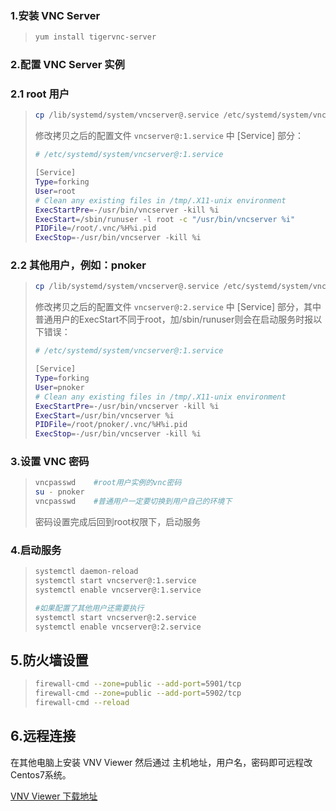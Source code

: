 ### 1.安装 VNC Server

> ```bash
> yum install tigervnc-server
> ```



### 2.配置 VNC Server 实例



### 2.1 root 用户

> ```bash
> cp /lib/systemd/system/vncserver@.service /etc/systemd/system/vncserver@:1.service
> ```
>
> 修改拷贝之后的配置文件 `vncserver@:1.service` 中 [Service] 部分：
>
> ```bash
> # /etc/systemd/system/vncserver@:1.service
> 
> [Service]
> Type=forking
> User=root
> # Clean any existing files in /tmp/.X11-unix environment
> ExecStartPre=-/usr/bin/vncserver -kill %i
> ExecStart=/sbin/runuser -l root -c "/usr/bin/vncserver %i"
> PIDFile=/root/.vnc/%H%i.pid
> ExecStop=-/usr/bin/vncserver -kill %i
> ```



### 2.2 其他用户，例如：pnoker

> ```bash
> cp /lib/systemd/system/vncserver@.service /etc/systemd/system/vncserver@:2.service
> ```
>
> 修改拷贝之后的配置文件 `vncserver@:2.service` 中 [Service] 部分，其中普通用户的ExecStart不同于root，加/sbin/runuser则会在启动服务时报以下错误：
>
> ```bash
> # /etc/systemd/system/vncserver@:1.service
> 
> [Service]
> Type=forking
> User=pnoker
> # Clean any existing files in /tmp/.X11-unix environment
> ExecStartPre=-/usr/bin/vncserver -kill %i
> ExecStart=/usr/bin/vncserver %i
> PIDFile=/root/pnoker/.vnc/%H%i.pid
> ExecStop=-/usr/bin/vncserver -kill %i
> ```





### 3.设置 VNC 密码

> ```bash
> vncpasswd    #root用户实例的vnc密码
> su - pnoker
> vncpasswd    #普通用户一定要切换到用户自己的环境下
> ```
>
> 密码设置完成后回到root权限下，启动服务



### 4.启动服务

> ```bash
> systemctl daemon-reload
> systemctl start vncserver@:1.service
> systemctl enable vncserver@:1.service 
> 
> #如果配置了其他用户还需要执行
> systemctl start vncserver@:2.service
> systemctl enable vncserver@:2.service 
> ```



## 5.防火墙设置

> ```bash
> firewall-cmd --zone=public --add-port=5901/tcp
> firewall-cmd --zone=public --add-port=5902/tcp
> firewall-cmd --reload
> ```



## 6.远程连接

在其他电脑上安装 VNV Viewer 然后通过 主机地址，用户名，密码即可远程改Centos7系统。

[VNV Viewer 下载地址](https://www.realvnc.com/en/connect/download/viewer/)